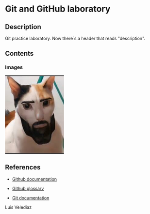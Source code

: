 # Git and GitHub laboratory

<H2> Description </H2>
Git practice laboratory. Now there´s a header that reads "description".

<H2> Contents </H2>
<H3> Images </H3>

![Lakaka](https://github.com/A01029829/git-lab/blob/main/lakaka.jpg?raw=true)

<H2> References </H2>

- [Github documentation](https://docs.github.com/en)

- [Github glossary](https://docs.github.com/en/get-started/learning-about-github/github-glossary)

- [Git documentation](https://git-scm.com/doc)

Luis Velediaz
